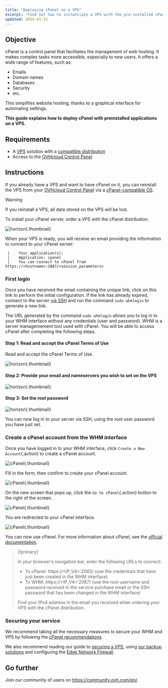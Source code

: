 ```yaml
---
title: "Deploying cPanel on a VPS"
excerpt: "Find out how to instantiate a VPS with the pre-installed cPanel application"
updated: 2024-01-31
---
```


## Objective

cPanel is a control panel that facilitates the management of web hosting. It makes complex tasks more accessible, especially to new users. It offers a wide range of features, such as: 

- Emails
- Domain names
- Databases
- Security
- etc.

This simplifies website hosting, thanks to a graphical interface for automating settings.

**This guide explains how to deploy cPanel with preinstalled applications on a VPS.**

## Requirements

- A [VPS](https://www.ovhcloud.com/en/vps) solution with a [compatible distribution](https://www.ovhcloud.com/en/vps/os/)
- Access to the [OVHcloud Control Panel](https://ca.ovh.com/auth/?action=gotomanager&from=https://www.ovh.com/world/&ovhSubsidiary=we)

## Instructions

If you already have a VPS and want to have cPanel on it, you can reinstall the VPS from your [OVHcloud Control Panel](https://ca.ovh.com/auth/?action=gotomanager&from=https://www.ovh.com/world/&ovhSubsidiary=we) via a [cPanel-compatible OS](https://www.ovhcloud.com/en/vps/os/).

> [!warning]
>
> If you reinstall a VPS, all data stored on the VPS will be lost.
>

To install your cPanel server, order a VPS with the cPanel distribution.

![horizon](cpanel_order.png){.thumbnail}

When your VPS is ready, you will receive an email providing the information to connect to your cPanel server:

```
 |    Your application(s):
 |    Application: cpanel
 |    You can connect to cPanel from https://<hostname>:2087/<session_parameters>
```

### First login

Once you have received the email containing the unique link, click on this link to perform the initial configuration. If the link has already expired, connect to the server [via SSH](ssh_introduction1.) and run the command `sudo whmlogin` to generate a new link.

The URL generated by the command `sudo whmlogin` allows you to log in to your WHM interface without any credentials (user and password). WHM is a server managemement tool used with cPanel. You will be able to access cPanel after completing the following steps.

#### Step 1: Read and accept the cPanel Terms of Use

Read and accept the cPanel Terms of Use.

![horizon](license_validation.png){.thumbnail}

#### Step 2: Provide your email and nameservers you wish to set on the VPS

![horizon](setup_config_cpanel.png){.thumbnail}

#### Step 3: Set the root password

![horizon](images_change_root.png){.thumbnail}

You can now log in to your server via SSH, using the root user password you have just set.

### Create a cPanel account from the WHM interface

Once you have logged in to your WHM interface, click `Create a New Account`{.action} to create a cPanel account.

![cPanel](create_new_account.png){.thumbnail}

Fill in the form, then confirm to create your cPanel account.

![cPanel](create_new_account_form.png){.thumbnail}

On the new screen that pops up, click the `Go to cPanel`{.action} button to the right of the screen.

![cPanel](go_to_cpanel.png){.thumbnail}

You are redirected to your cPanel interface.

![cPanel](manager_cpanel.png){.thumbnail}

You can now use cPanel. For more information about cPanel, see the [official documentation](https://docs.cpanel.net/).

> [!primary]
>
> In your browser's navigation bar, enter the following URLs to connect:
>
> - To cPanel: https&#58;//&#60;IP_V4&#62;:2083/ (use the credentials that have just been created in the WHM interface)
> - To WHM: https&#58;//&#60;IP_V4&#62;:2087/ (use the root username and password received in the service purchase email or the SSH password that has been changed in the WHM interface)
>
> Find your IPv4 address in the email you received when ordering your VPS with the cPanel distribution.
>

### Securing your service

We recommend taking all the necessary measures to secure your WHM and VPS by following the [cPanel recommendations](https://docs.cpanel.net/knowledge-base/security/tips-to-make-your-server-more-secure/).

We also recommend reading our guide to [securing a VPS](secure_your_vps1.), using [our backup solutions](bare-metal-cloud-virtual-private-servers1.) and configuring the [Edge Network Firewall](firewall_network1.).

## Go further

Join our community of users on <https://community.ovh.com/en/>.
